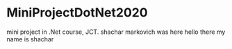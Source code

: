 # MiniProjectDotNet2020
mini project in .Net course, JCT.
shachar markovich was here
hello there my name is shachar
